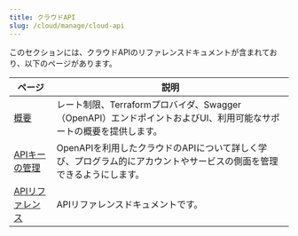```yaml
---
title: クラウドAPI
slug: /cloud/manage/cloud-api
---
```


このセクションには、クラウドAPIのリファレンスドキュメントが含まれており、以下のページがあります。

| ページ                                              | 説明                                                                                                                                |
|---------------------------------------------------|--------------------------------------------------------------------------------------------------------------------------------------|
| [概要](/cloud/manage/api/api-overview) | レート制限、Terraformプロバイダ、Swagger（OpenAPI）エンドポイントおよびUI、利用可能なサポートの概要を提供します。                  | 
| [APIキーの管理](/cloud/manage/openapi)                         | OpenAPIを利用したクラウドのAPIについて詳しく学び、プログラム的にアカウントやサービスの側面を管理できるようにします。           |
| [APIリファレンス](/cloud/manage/api)                             | APIリファレンスドキュメントです。                                                                                                 |

